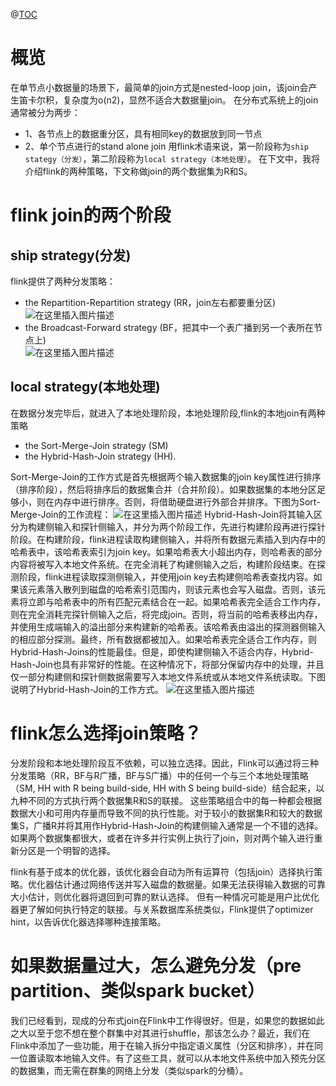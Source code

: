 @[TOC](flink如何做join)

# 概览
在单节点小数据量的场景下，最简单的join方式是nested-loop join，该join会产生笛卡尔积，复杂度为o(n2)，显然不适合大数据量join。
在分布式系统上的join通常被分为两步：
- 1、各节点上的数据重分区，具有相同key的数据放到同一节点
- 2、单个节点进行的stand alone join
用flink术语来说，第一阶段称为`ship stategy（分发）`，第二阶段称为`local strategy（本地处理）`。 在下文中，我将介绍flink的两种策略，下文称做join的两个数据集为R和S。
# flink join的两个阶段
## ship strategy(分发)

flink提供了两种分发策略：

- the Repartition-Repartition strategy (RR，join左右都要重分区)
![在这里插入图片描述](https://img-blog.csdnimg.cn/20210317160243727.png?x-oss-process=image/watermark,type_ZmFuZ3poZW5naGVpdGk,shadow_10,text_aHR0cHM6Ly9ibG9nLmNzZG4ubmV0L3UwMTE2MjQxNTc=,size_16,color_FFFFFF,t_70)
- the Broadcast-Forward strategy (BF，把其中一个表广播到另一个表所在节点上)  
![在这里插入图片描述](https://img-blog.csdnimg.cn/20210317160309622.png?x-oss-process=image/watermark,type_ZmFuZ3poZW5naGVpdGk,shadow_10,text_aHR0cHM6Ly9ibG9nLmNzZG4ubmV0L3UwMTE2MjQxNTc=,size_16,color_FFFFFF,t_70)
## local strategy(本地处理)
在数据分发完毕后，就进入了本地处理阶段，本地处理阶段,flink的本地join有两种策略
- the Sort-Merge-Join strategy (SM) 
- the Hybrid-Hash-Join strategy (HH).


Sort-Merge-Join的工作方式是首先根据两个输入数据集的join key属性进行排序（排序阶段），然后将排序后的数据集合并（合并阶段）。如果数据集的本地分区足够小，则在内存中进行排序。否则，将借助硬盘进行外部合并排序。下图为Sort-Merge-Join的工作流程：
![在这里插入图片描述](https://img-blog.csdnimg.cn/20210317175334476.png?x-oss-process=image/watermark,type_ZmFuZ3poZW5naGVpdGk,shadow_10,text_aHR0cHM6Ly9ibG9nLmNzZG4ubmV0L3UwMTE2MjQxNTc=,size_16,color_FFFFFF,t_70)
Hybrid-Hash-Join将其输入区分为构建侧输入和探针侧输入，并分为两个阶段工作，先进行构建阶段再进行探针阶段。在构建阶段，flink进程读取构建侧输入，并将所有数据元素插入到内存中的哈希表中，该哈希表索引为join key。如果哈希表大小超出内存，则哈希表的部分内容将被写入本地文件系统。在完全消耗了构建侧输入之后，构建阶段结束。在探测阶段，flink进程读取探测侧输入，并使用join key去构建侧哈希表查找内容。如果该元素落入散列到磁盘的哈希索引范围内，则该元素也会写入磁盘。否则，该元素将立即与哈希表中的所有匹配元素结合在一起。如果哈希表完全适合工作内存，则在完全消耗完探针侧输入之后，将完成join。否则，将当前的哈希表移出内存，并使用生成端输入的溢出部分来构建新的哈希表。该哈希表由溢出的探测器侧输入的相应部分探测。最终，所有数据都被加入。如果哈希表完全适合工作内存，则Hybrid-Hash-Joins的性能最佳。但是，即使构建侧输入不适合内存，Hybrid-Hash-Join也具有非常好的性能。在这种情况下，将部分保留内存中的处理，并且仅一部分构建侧和探针侧数据需要写入本地文件系统或从本地文件系统读取。下图说明了Hybrid-Hash-Join的工作方式。
![在这里插入图片描述](https://img-blog.csdnimg.cn/20210317182333626.png?x-oss-process=image/watermark,type_ZmFuZ3poZW5naGVpdGk,shadow_10,text_aHR0cHM6Ly9ibG9nLmNzZG4ubmV0L3UwMTE2MjQxNTc=,size_16,color_FFFFFF,t_70)
# flink怎么选择join策略？
分发阶段和本地处理阶段互不依赖，可以独立选择。因此，Flink可以通过将三种分发策略（RR，BF与R广播，BF与S广播）中的任何一个与三个本地处理策略（SM, HH with R being build-side, HH with S being build-side）结合起来，以九种不同的方式执行两个数据集R和S的联接。 这些策略组合中的每一种都会根据数据大小和可用内存量而导致不同的执行性能。对于较小的数据集R和较大的数据集S，广播R并将其用作Hybrid-Hash-Join的构建侧输入通常是一个不错的选择。如果两个数据集都很大，或者在许多并行实例上执行了join，则对两个输入进行重新分区是一个明智的选择。

flink有基于成本的优化器，该优化器会自动为所有运算符（包括join）选择执行策略。优化器估计通过网络传送并写入磁盘的数据量。如果无法获得输入数据的可靠大小估计，则优化器将退回到可靠的默认选择。 但有一种情况可能是用户比优化器更了解如何执行特定的联接。与关系数据库系统类似，Flink提供了optimizer hint，以告诉优化器选择哪种连接策略。

# 如果数据量过大，怎么避免分发（pre partition、类似spark bucket）
我们已经看到，现成的分布式join在Flink中工作得很好。但是，如果您的数据如此之大以至于您不想在整个群集中对其进行shuffle，那该怎么办？最近，我们在Flink中添加了一些功能，用于在输入拆分中指定语义属性（分区和排序），并在同一位置读取本地输入文件。有了这些工具，就可以从本地文件系统中加入预先分区的数据集，而无需在群集的网络上分发（类似spark的分桶）。


